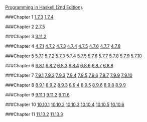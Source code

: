 [Programming in Haskell (2nd Edition)](http://www.cs.nott.ac.uk/~pszgmh/pih.html).

###Chapter 1
[1.7.3](https://github.com/WentaoZero/Programming-in-Haskell/blob/master/Chapter-1/Exercise_1_7_3.hs) [1.7.4](https://github.com/WentaoZero/Programming-in-Haskell/blob/master/Chapter-1/Exercise_1_7_4.hs)

###Chapter 2
[2.7.5](https://github.com/WentaoZero/Programming-in-Haskell/blob/master/Chapter-2/Exercise_2_7_5.hs)

###Chapter 3
[3.11.2](https://github.com/WentaoZero/Programming-in-Haskell/blob/master/Chapter-3/Exercise_3_11_2.hs)

###Chapter 4
[4.7.1](https://github.com/WentaoZero/Programming-in-Haskell/blob/master/Chapter-4/Exercise_4_7_1.hs) [4.7.2](https://github.com/WentaoZero/Programming-in-Haskell/blob/master/Chapter-4/Exercise_4_7_2.hs) [4.7.3](https://github.com/WentaoZero/Programming-in-Haskell/blob/master/Chapter-4/Exercise_4_7_3.hs) [4.7.4](https://github.com/WentaoZero/Programming-in-Haskell/blob/master/Chapter-4/Exercise_4_7_4.hs) [4.7.5](https://github.com/WentaoZero/Programming-in-Haskell/blob/master/Chapter-4/Exercise_4_7_5.hs) [4.7.6](https://github.com/WentaoZero/Programming-in-Haskell/blob/master/Chapter-4/Exercise_4_7_6.hs) [4.7.7](https://github.com/WentaoZero/Programming-in-Haskell/blob/master/Chapter-4/Exercise_4_7_7.hs) [4.7.8](https://github.com/WentaoZero/Programming-in-Haskell/blob/master/Chapter-4/Exercise_4_7_8.hs)

###Chapter 5
[5.7.1](https://github.com/WentaoZero/Programming-in-Haskell/blob/master/Chapter-5/Exercise_5_7_1.hs) [5.7.2](https://github.com/WentaoZero/Programming-in-Haskell/blob/master/Chapter-5/Exercise_5_7_2.hs) [5.7.3](https://github.com/WentaoZero/Programming-in-Haskell/blob/master/Chapter-5/Exercise_5_7_3.hs) [5.7.4](https://github.com/WentaoZero/Programming-in-Haskell/blob/master/Chapter-5/Exercise_5_7_4.hs) [5.7.5](https://github.com/WentaoZero/Programming-in-Haskell/blob/master/Chapter-5/Exercise_5_7_5.hs) [5.7.6](https://github.com/WentaoZero/Programming-in-Haskell/blob/master/Chapter-5/Exercise_5_7_6.hs) [5.7.7](https://github.com/WentaoZero/Programming-in-Haskell/blob/master/Chapter-5/Exercise_5_7_7.hs) [5.7.8](https://github.com/WentaoZero/Programming-in-Haskell/blob/master/Chapter-5/Exercise_5_7_8.hs) [5.7.9](https://github.com/WentaoZero/Programming-in-Haskell/blob/master/Chapter-5/Exercise_5_7_9.hs) [5.7.10](https://github.com/WentaoZero/Programming-in-Haskell/blob/master/Chapter-5/Exercise_5_7_10.hs)

###Chapter 6
[6.8.1](https://github.com/WentaoZero/Programming-in-Haskell/blob/master/Chapter-6/Exercise_6_8_1.hs) [6.8.2](https://github.com/WentaoZero/Programming-in-Haskell/blob/master/Chapter-6/Exercise_6_8_2.hs) [6.8.3](https://github.com/WentaoZero/Programming-in-Haskell/blob/master/Chapter-6/Exercise_6_8_3.hs) [6.8.4](https://github.com/WentaoZero/Programming-in-Haskell/blob/master/Chapter-6/Exercise_6_8_4.hs) [6.8.6](https://github.com/WentaoZero/Programming-in-Haskell/blob/master/Chapter-6/Exercise_6_8_6.hs) [6.8.7](https://github.com/WentaoZero/Programming-in-Haskell/blob/master/Chapter-6/Exercise_6_8_7.hs) [6.8.8](https://github.com/WentaoZero/Programming-in-Haskell/blob/master/Chapter-6/Exercise_6_8_8.hs)

###Chapter 7
[7.9.1](https://github.com/WentaoZero/Programming-in-Haskell/blob/master/Chapter-7/Exercise_7_9_1.hs) [7.9.2](https://github.com/WentaoZero/Programming-in-Haskell/blob/master/Chapter-7/Exercise_7_9_2.hs) [7.9.3](https://github.com/WentaoZero/Programming-in-Haskell/blob/master/Chapter-7/Exercise_7_9_3.hs) [7.9.4](https://github.com/WentaoZero/Programming-in-Haskell/blob/master/Chapter-7/Exercise_7_9_4.hs) [7.9.5](https://github.com/WentaoZero/Programming-in-Haskell/blob/master/Chapter-7/Exercise_7_9_5.hs) [7.9.6](https://github.com/WentaoZero/Programming-in-Haskell/blob/master/Chapter-7/Exercise_7_9_6.hs) [7.9.7](https://github.com/WentaoZero/Programming-in-Haskell/blob/master/Chapter-7/Exercise_7_9_7.hs) [7.9.9](https://github.com/WentaoZero/Programming-in-Haskell/blob/master/Chapter-7/Exercise_7_9_9.hs) [7.9.10](https://github.com/WentaoZero/Programming-in-Haskell/blob/master/Chapter-7/Exercise_7_9_10.hs)

###Chapter 8
[8.9.1](https://github.com/WentaoZero/Programming-in-Haskell/blob/master/Chapter-8/Exercise_8_9_1.hs) [8.9.2](https://github.com/WentaoZero/Programming-in-Haskell/blob/master/Chapter-8/Exercise_8_9_2.hs) [8.9.3](https://github.com/WentaoZero/Programming-in-Haskell/blob/master/Chapter-8/Exercise_8_9_3.hs) [8.9.4](https://github.com/WentaoZero/Programming-in-Haskell/blob/master/Chapter-8/Exercise_8_9_4.hs) [8.9.5](https://github.com/WentaoZero/Programming-in-Haskell/blob/master/Chapter-8/Exercise_8_9_5.hs) [8.9.6](https://github.com/WentaoZero/Programming-in-Haskell/blob/master/Chapter-8/Exercise_8_9_6.hs) [8.9.8](https://github.com/WentaoZero/Programming-in-Haskell/blob/master/Chapter-8/Exercise_8_9_8.hs) [8.9.9](https://github.com/WentaoZero/Programming-in-Haskell/blob/master/Chapter-8/Exercise_8_9_9.hs)

###Chapter 9
[9.11.1](https://github.com/WentaoZero/Programming-in-Haskell/blob/master/Chapter-9/Exercise_9_11_1.hs) [9.11.2](https://github.com/WentaoZero/Programming-in-Haskell/blob/master/Chapter-9/Exercise_9_11_2.hs) [9.11.6](https://github.com/WentaoZero/Programming-in-Haskell/blob/master/Chapter-9/Exercise_9_11_6.hs)

###Chapter 10
[10.10.1](https://github.com/WentaoZero/Programming-in-Haskell/blob/master/Chapter-10/Exercise_10_10_1.hs) [10.10.2](https://github.com/WentaoZero/Programming-in-Haskell/blob/master/Chapter-10/Exercise_10_10_2.hs) [10.10.3](https://github.com/WentaoZero/Programming-in-Haskell/blob/master/Chapter-10/Exercise_10_10_3.hs) [10.10.4](https://github.com/WentaoZero/Programming-in-Haskell/blob/master/Chapter-10/Exercise_10_10_4.hs) [10.10.5](https://github.com/WentaoZero/Programming-in-Haskell/blob/master/Chapter-10/Exercise_10_10_5.hs) [10.10.6](https://github.com/WentaoZero/Programming-in-Haskell/blob/master/Chapter-10/Exercise_10_10_6.hs)

###Chapter 11
[11.13.2](https://github.com/WentaoZero/Programming-in-Haskell/blob/master/Chapter-11/Exercise_11_13_2.hs) [11.13.3](https://github.com/WentaoZero/Programming-in-Haskell/blob/master/Chapter-11/Exercise_11_13_3.hs)